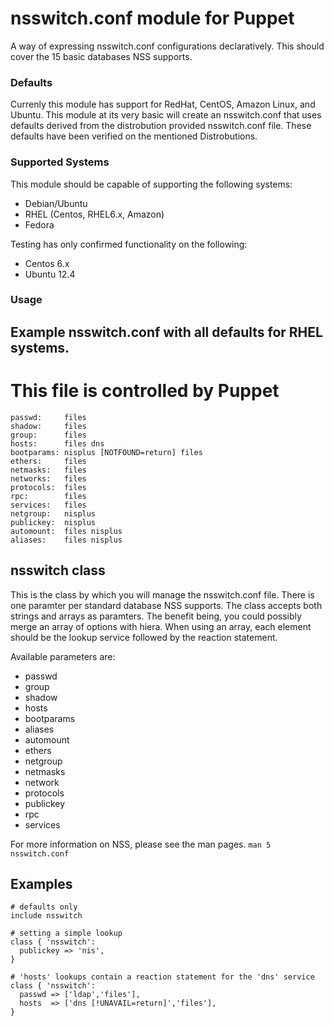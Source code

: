 # nsswitch.conf module for Puppet

A way of expressing nsswitch.conf configurations declaratively. This
should cover the 15 basic databases NSS supports. 

### Defaults

Currenly this module has support for RedHat, CentOS, Amazon Linux, and
Ubuntu. This module at its very basic will create an nsswitch.conf that
uses defaults derived from the distrobution provided nsswitch.conf file.
These defaults have been verified on the mentioned Distrobutions.

### Supported Systems
This module should be capable of supporting the following systems:
 * Debian/Ubuntu
 * RHEL (Centos, RHEL6.x, Amazon)
 * Fedora

Testing has only confirmed functionality on the following:
  * Centos 6.x
  * Ubuntu 12.4

### Usage

## Example nsswitch.conf with all defaults for RHEL systems.

   # This file is controlled by Puppet

    passwd:     files
    shadow:     files
    group:      files
    hosts:      files dns
    bootparams: nisplus [NOTFOUND=return] files
    ethers:     files
    netmasks:   files
    networks:   files
    protocols:  files
    rpc:        files
    services:   files
    netgroup:   nisplus
    publickey:  nisplus
    automount:  files nisplus
    aliases:    files nisplus

## nsswitch class

This is the class by which you will manage the nsswitch.conf file. There
is one paramter per standard database NSS supports. The class accepts both strings 
and arrays as paramters. The benefit being, you could possibly merge an array
of options with hiera. When using an array, each element should be the
lookup service followed by the reaction statement.

Available parameters are:

* passwd
* group
* shadow
* hosts
* bootparams
* aliases
* automount
* ethers
* netgroup
* netmasks
* network
* protocols
* publickey
* rpc
* services


For more information on NSS, please see the man pages. `man 5 nsswitch.conf`

## Examples

    # defaults only
    include nsswitch

    # setting a simple lookup
    class { 'nsswitch':
      publickey => 'nis',
    }

    # 'hosts' lookups contain a reaction statement for the 'dns' service
    class { 'nsswitch':
      passwd => ['ldap','files'],
      hosts  => ['dns [!UNAVAIL=return]','files'],
    }
